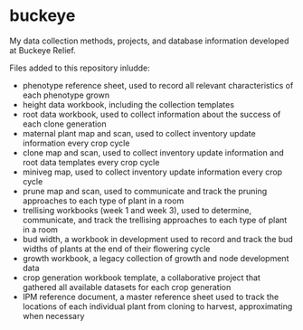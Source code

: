 # buckeye
My data collection methods, projects, and database information developed at Buckeye Relief.

Files added to this repository inludde:
  + phenotype reference sheet, used to record all relevant characteristics of each phenotype grown
  + height data workbook, including the collection templates
  + root data workbook, used to collect information about the success of each clone generation
  + maternal plant map and scan, used to collect inventory update information every crop cycle
  + clone map and scan, used to collect inventory update information and root data templates every crop cycle
  + miniveg map, used to collect inventory update information every crop cycle
  + prune map and scan, used to communicate and track the pruning approaches to each type of plant in a room
  + trellising workbooks (week 1 and week 3), used to determine, communicate, and track the trellising approaches to each type of plant in a room
  + bud width, a workbook in development used to record and track the bud widths of plants at the end of their flowering cycle
  + growth workbook, a legacy collection of growth and node development data
  + crop generation workbook template, a collaborative project that gathered all available datasets for each crop generation
  + IPM reference document, a master reference sheet used to track the locations of each individual plant from cloning to harvest, approximating when necessary
  
